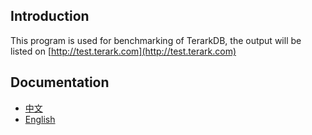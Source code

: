 ## Introduction
This program is used for benchmarking of TerarkDB, the output will be listed on [http://test.terark.com](http://test.terark.com)

## Documentation

- [中文](https://github.com/Terark/terarkdb-tests/wiki/Home_CN)
- [English](https://github.com/Terark/terarkdb-tests/wiki/Home)
